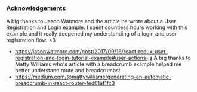 


### Acknowledgements
A big thanks to Jason Watmore and the article he wrote about a User Registration and Login example. I spent countless hours working with this example and it really deepened my understanding of a login and user registration flow. <3
- https://jasonwatmore.com/post/2017/09/16/react-redux-user-registration-and-login-tutorial-example#user-actions-js
A big thanks to Matty Williams who's article with a breadcrumb example helped me better understand route and breadcrumbs!
- https://medium.com/@mattywilliams/generating-an-automatic-breadcrumb-in-react-router-fed01af1fc3